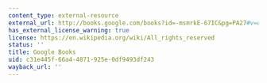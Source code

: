 ```yaml
---
content_type: external-resource
external_url: http://books.google.com/books?id=-msmrkE-67IC&pg=PA27#v=onepage
has_external_license_warning: true
license: https://en.wikipedia.org/wiki/All_rights_reserved
status: ''
title: Google Books
uid: c31e445f-66a4-4871-925e-0df9493df243
wayback_url: ''
---
```

